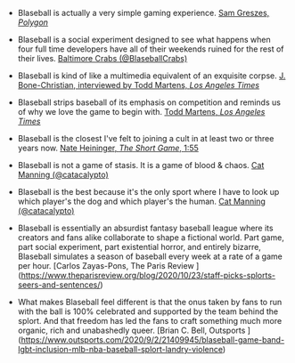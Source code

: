 * Blaseball is actually a very simple gaming experience.
  [Sam Greszes, _Polygon_](https://www.polygon.com/features/2020/8/6/21357131/blaseball-fans-absurd-baseball-sim-the-game-band)

* Blaseball is a social experiment designed to see what happens when four full time developers have all of their weekends ruined for the rest of their lives.
  [Baltimore Crabs (@BlaseballCrabs)](https://twitter.com/BlaseballCrabs/status/1307032434219810817)

* Blaseball is kind of like a multimedia equivalent of an exquisite corpse.
  [J. Bone-Christian, interviewed by Todd Martens, _Los Angeles Times_](https://www.latimes.com/entertainment-arts/story/2020-08-24/blaseball-online-browser-game-dungeons-dragons)

* Blaseball strips baseball of its emphasis on competition and reminds us of why we love the game to begin with.
  [Todd Martens, _Los Angeles Times_](https://www.latimes.com/entertainment-arts/story/2020-08-24/blaseball-online-browser-game-dungeons-dragons)

* Blaseball is the closest I've felt to joining a cult in at least two or three years now.
  [Nate Heininger, _The Short Game_, 1:55](http://www.theshortgame.net/240-blaseball/)

* Blaseball is not a game of stasis. It is a game of blood & chaos.
  [Cat Manning (@catacalypto)](https://twitter.com/catacalypto/status/1298119631165517824)

* Blaseball is the best because it's the only sport where I have to look up which player's the dog and which player's the human.
  [Cat Manning (@catacalypto)](https://twitter.com/catacalypto/status/1299757238102286336)
  
* Blaseball is essentially an absurdist fantasy baseball league where its creators and fans alike collaborate to shape a fictional world. Part game, part social experiment, part existential horror, and entirely bizarre, Blaseball simulates a season of baseball every week at a rate of a game per hour.
  [Carlos Zayas-Pons, The Paris Review ] (https://www.theparisreview.org/blog/2020/10/23/staff-picks-splorts-seers-and-sentences/)

* What makes Blaseball feel different is that the onus taken by fans to run with the ball is 100% celebrated and supported by the team behind the splort. And that freedom has led the fans to craft something much more organic, rich and unabashedly queer.
  [Brian C. Bell, Outsports ] (https://www.outsports.com/2020/9/2/21409945/blaseball-game-band-lgbt-inclusion-mlb-nba-baseball-splort-landry-violence)
